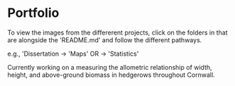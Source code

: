 # Portfolio
To view the images from the differerent projects, click on the folders in that are alongside the 'README.md' and follow the different pathways.

e.g., 'Dissertation -> 'Maps' OR -> 'Statistics'

Currently working on a measuring the allometric relationship of width, height, and above-ground biomass in hedgerows throughout Cornwall.
